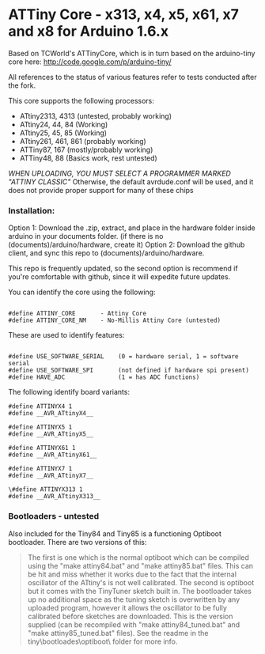 ATTiny Core - x313, x4, x5, x61, x7 and x8 for Arduino 1.6.x
============
Based on TCWorld's ATTinyCore, which is in turn based on the arduino-tiny core here: http://code.google.com/p/arduino-tiny/

All references to the status of various features refer to tests conducted after the fork.  

This core supports the following processors:

* ATtiny2313, 4313 (untested, probably working)
* ATtiny24, 44, 84 (Working)
* ATtiny25, 45, 85 (Working)
* ATtiny261, 461, 861 (probably working)
* ATTiny87, 167 (mostly/probably working)
* ATTiny48, 88 (Basics work, rest untested)

*WHEN UPLOADING, YOU MUST SELECT A PROGRAMMER MARKED "ATTINY CLASSIC"*
Otherwise, the default avrdude.conf will be used, and it does not provide proper support for many of these chips

### Installation:

Option 1: Download the .zip, extract, and place in the hardware folder inside arduino in your documents folder. (if there is no (documents)/arduino/hardware, create it)
Option 2: Download the github client, and sync this repo to (documents)/arduino/hardware.

This repo is frequently updated, so the second option is recommend if you're comfortable with github, since it will expedite future updates. 


You can identify the core using the following:

```

#define ATTINY_CORE       - Attiny Core
#define ATTINY_CORE_NM    - No-Millis Attiny Core (untested)

```


These are used to identify features:

```

#define USE_SOFTWARE_SERIAL    (0 = hardware serial, 1 = software serial
#define USE_SOFTWARE_SPI       (not defined if hardware spi present)
#define HAVE_ADC               (1 = has ADC functions)

```

The following identify board variants:

```
#define ATTINYX4 1
#define __AVR_ATtinyX4__

#define ATTINYX5 1
#define __AVR_ATtinyX5__

#define ATTINYX61 1
#define __AVR_ATtinyX61__

#define ATTINYX7 1
#define __AVR_ATtinyX7__

\#define ATTINYX313 1
#define __AVR_ATtinyX313__

```

### Bootloaders - untested

Also included for the Tiny84 and Tiny85 is a functioning Optiboot bootloader. There are two versions of this:
> The first is one which is the normal optiboot which can be compiled using the "make attiny84.bat" and "make attiny85.bat" files. This can be hit and miss whether it works due to the fact that the internal oscillator of the ATtiny's is not well calibrated.
> The second is optiboot but it comes with the TinyTuner sketch built in. The bootloader takes up no additional space as the tuning sketch is overwritten by any uploaded program, however it allows the oscillator to be fully calibrated before sketches are downloaded. This is the version supplied (can be recompiled with "make attiny84_tuned.bat" and "make attiny85_tuned.bat" files). See the readme in the tiny\bootloades\optiboot\ folder for more info.
